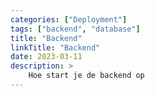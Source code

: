 ```yaml
---
categories: ["Deployment"]
tags: ["backend", "database"]
title: "Backend"
linkTitle: "Backend"
date: 2023-03-11
description: >
    Hoe start je de backend op
---
```

